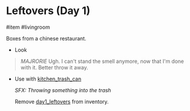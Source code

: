 # Leftovers (Day 1)

#item #livingroom 

Boxes from a chinese restaurant.

- Look

> *MAJRORIE*
> Ugh. I can't stand the smell anymore, now that I'm done with it. Better throw it away.

- Use with [kitchen_trash_can](items/kitchen_trash_can.md)

  *SFX: Throwing something into the trash*

  Remove [day1_leftovers](items/day1_leftovers.md) from inventory.